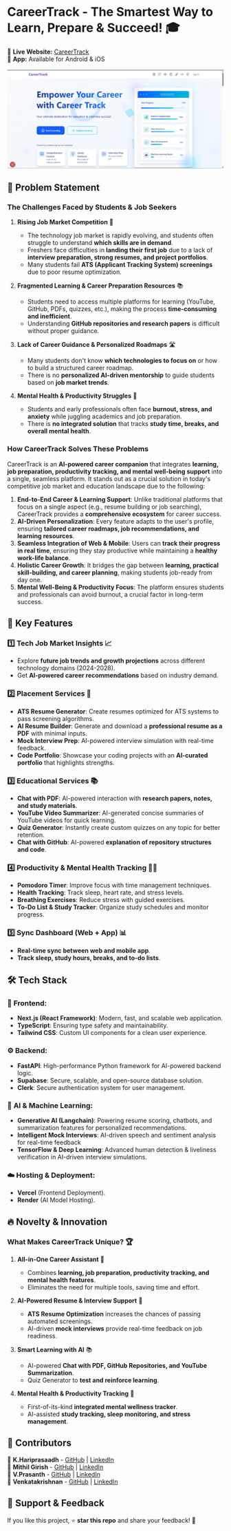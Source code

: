 # CareerTrack - The Smartest Way to Learn, Prepare & Succeed! 🎓

🔗 **Live Website:** [CareerTrack](https://careertrack-one.vercel.app/)  
📱 **App:** Available for Android & iOS 
<br>
<br>
![CareerTrack Banner](banner.jpg)  


## 🎯 Problem Statement
### The Challenges Faced by Students & Job Seekers

1. **Rising Job Market Competition** 🚀  
   - The technology job market is rapidly evolving, and students often struggle to understand **which skills are in demand**.
   - Freshers face difficulties in **landing their first job** due to a lack of **interview preparation, strong resumes, and project portfolios**.
   - Many students fail **ATS (Applicant Tracking System) screenings** due to poor resume optimization.

2. **Fragmented Learning & Career Preparation Resources** 📚  
   - Students need to access multiple platforms for learning (YouTube, GitHub, PDFs, quizzes, etc.), making the process **time-consuming and inefficient**.
   - Understanding **GitHub repositories and research papers** is difficult without proper guidance.

3. **Lack of Career Guidance & Personalized Roadmaps** 🛣  
   - Many students don't know **which technologies to focus on** or how to build a structured career roadmap.
   - There is no **personalized AI-driven mentorship** to guide students based on **job market trends**.

4. **Mental Health & Productivity Struggles** 🧠  
   - Students and early professionals often face **burnout, stress, and anxiety** while juggling academics and job preparation.
   - There is **no integrated solution** that tracks **study time, breaks, and overall mental health**.

### **How CareerTrack Solves These Problems**
CareerTrack is an **AI-powered career companion** that integrates **learning, job preparation, productivity tracking, and mental well-being support** into a single, seamless platform. It stands out as a crucial solution in today's competitive job market and education landscape due to the following:

1. **End-to-End Career & Learning Support**: Unlike traditional platforms that focus on a single aspect (e.g., resume building or job searching), CareerTrack provides a **comprehensive ecosystem** for career success.
2. **AI-Driven Personalization**: Every feature adapts to the user's profile, ensuring **tailored career roadmaps, job recommendations, and learning resources**.
3. **Seamless Integration of Web & Mobile**: Users can **track their progress in real time**, ensuring they stay productive while maintaining a **healthy work-life balance**.
4. **Holistic Career Growth**: It bridges the gap between **learning, practical skill-building, and career planning**, making students job-ready from day one.
5. **Mental Well-Being & Productivity Focus**: The platform ensures students and professionals can avoid burnout, a crucial factor in long-term success.

## 🌟 Key Features

### 1️⃣ **Tech Job Market Insights** 📈
- Explore **future job trends and growth projections** across different technology domains (2024-2028).
- Get **AI-powered career recommendations** based on industry demand.

### 2️⃣ **Placement Services** 💼
- **ATS Resume Generator**: Create resumes optimized for ATS systems to pass screening algorithms.
- **AI Resume Builder**: Generate and download a **professional resume as a PDF** with minimal inputs.
- **Mock Interview Prep**: AI-powered interview simulation with real-time feedback.
- **Code Portfolio**: Showcase your coding projects with an **AI-curated portfolio** that highlights strengths.

### 3️⃣ **Educational Services** 📚
- **Chat with PDF**: AI-powered interaction with **research papers, notes, and study materials**.
- **YouTube Video Summarizer**: AI-generated concise summaries of YouTube videos for quick learning.
- **Quiz Generator**: Instantly create custom quizzes on any topic for better retention.
- **Chat with GitHub**: AI-powered **explanation of repository structures and code**.

### 4️⃣ **Productivity & Mental Health Tracking** 🧘‍♂️
- **Pomodoro Timer**: Improve focus with time management techniques.
- **Health Tracking**: Track sleep, heart rate, and stress levels.
- **Breathing Exercises**: Reduce stress with guided exercises.
- **To-Do List & Study Tracker**: Organize study schedules and monitor progress.

### 5️⃣ **Sync Dashboard (Web + App)** 📊
- **Real-time sync between web and mobile app**.
- **Track sleep, study hours, breaks, and to-do lists**.

## 🛠 Tech Stack

### 🚀 **Frontend:**
- **Next.js (React Framework)**: Modern, fast, and scalable web application.
- **TypeScript**: Ensuring type safety and maintainability.
- **Tailwind CSS**: Custom UI components for a clean user experience.

### ⚙️ **Backend:**
- **FastAPI**: High-performance Python framework for AI-powered backend logic.
- **Supabase**: Secure, scalable, and open-source database solution.
- **Clerk**: Secure authentication system for user management.

### 🤖 **AI & Machine Learning:**
- **Generative AI (Langchain)**: Powering resume scoring, chatbots, and summarization features for personalized recommendations.
- **Intelligent Mock Interviews**: AI-driven speech and sentiment analysis for real-time feedback
- **TensorFlow & Deep Learning**: Advanced human detection & liveliness verification in AI-driven interview simulations.

### ☁️ **Hosting & Deployment:**
- **Vercel** (Frontend Deployment).
- **Render** (AI Model Hosting).

## 🔥 Novelty & Innovation
### What Makes CareerTrack Unique? 🏆
1. **All-in-One Career Assistant** 🎯
   - Combines **learning, job preparation, productivity tracking, and mental health features**.
   - Eliminates the need for multiple tools, saving time and effort.

2. **AI-Powered Resume & Interview Support** 🤖
   - **ATS Resume Optimization** increases the chances of passing automated screenings.
   - AI-driven **mock interviews** provide real-time feedback on job readiness.

3. **Smart Learning with AI** 📚
   - AI-powered **Chat with PDF, GitHub Repositories, and YouTube Summarization**.
   - Quiz Generator to **test and reinforce learning**.

4. **Mental Health & Productivity Tracking** 🧘
   - First-of-its-kind **integrated mental wellness tracker**.
   - AI-assisted **study tracking, sleep monitoring, and stress management**.

## 🤝 Contributors
👤 **K.Hariprasaadh** - [GitHub](https://github.com/Hariprasaadh) | [LinkedIn](https://www.linkedin.com/in/hariprasaadh-k-a5430a287/)  
👤 **Mithil Girish** - [GitHub](https://github.com/mithilgirish) | [LinkedIn](https://www.linkedin.com/in/mithilgirish/)  
👤 **V.Prasanth** - [GitHub](https://github.com/prashhviji) | [LinkedIn](https://www.linkedin.com/in/prasanth-v7115/)  
👤 **Venkatakrishnan** - [GitHub](https://github.com/venkat24k) | [LinkedIn](https://www.linkedin.com/in/venkata-krishnan-4618b9292/)  

## 🌟 Support & Feedback
If you like this project, ⭐ **star this repo** and share your feedback! 📝


